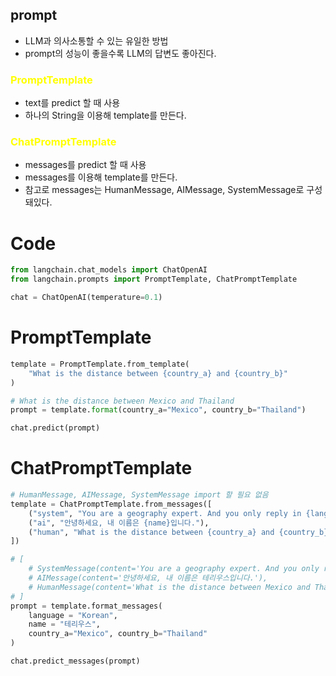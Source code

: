 ## prompt
- LLM과 의사소통할 수 있는 유일한 방법
- prompt의 성능이 좋을수록 LLM의 답변도 좋아진다.

### <span style="color:yellow">PromptTemplate</span>
- text를 predict 할 때 사용
- 하나의 String을 이용해 template를 만든다.

### <span style="color:yellow">ChatPromptTemplate</span>
- messages를 predict 할 때 사용
- messages를 이용해 template를 만든다.
- 참고로 messages는 HumanMessage, AIMessage, SystemMessage로 구성돼있다.

# Code
```python
from langchain.chat_models import ChatOpenAI
from langchain.prompts import PromptTemplate, ChatPromptTemplate

chat = ChatOpenAI(temperature=0.1)
```
# PromptTemplate
```python
template = PromptTemplate.from_template(
    "What is the distance between {country_a} and {country_b}"
)

# What is the distance between Mexico and Thailand
prompt = template.format(country_a="Mexico", country_b="Thailand")

chat.predict(prompt)
```
# ChatPromptTemplate
```python
# HumanMessage, AIMessage, SystemMessage import 할 필요 없음
template = ChatPromptTemplate.from_messages([
    ("system", "You are a geography expert. And you only reply in {language}."),
    ("ai", "안녕하세요, 내 이름은 {name}입니다."),
    ("human", "What is the distance between {country_a} and {country_b}. Also, what is your name?"),
])

# [
    # SystemMessage(content='You are a geography expert. And you only reply in Korean.'),
    # AIMessage(content='안녕하세요, 내 이름은 테리우스입니다.'),
    # HumanMessage(content='What is the distance between Mexico and Thailand. Also, what is your name?')
# ]
prompt = template.format_messages(
    language = "Korean",
    name = "테리우스",
    country_a="Mexico", country_b="Thailand"
)

chat.predict_messages(prompt)
```